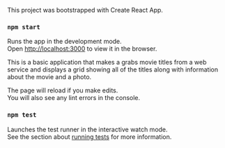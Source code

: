 This project was bootstrapped with Create React App.

### `npm start`

Runs the app in the development mode.<br>
Open [http://localhost:3000](http://localhost:3000) to view it in the browser.

This is a basic application that makes a grabs movie titles from a web service and displays a grid showing all of the titles along with information about the movie and a photo. 

The page will reload if you make edits.<br>
You will also see any lint errors in the console.

### `npm test`

Launches the test runner in the interactive watch mode.<br>
See the section about [running tests](#running-tests) for more information.